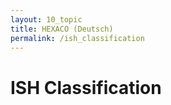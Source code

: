 ```yaml
---
layout: 10_topic
title: HEXACO (Deutsch)
permalink: /ish_classification
---
```


# ISH Classification

